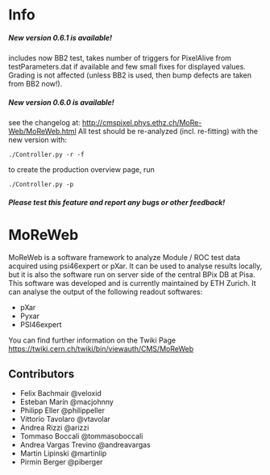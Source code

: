 Info
=======
##### New version 0.6.1 is available!

includes now BB2 test, takes number of triggers for PixelAlive from testParameters.dat if available and few small fixes for displayed values. Grading is not affected (unless BB2 is used, then bump defects are taken from BB2 now!).

##### New version 0.6.0 is available!
see the changelog at:
http://cmspixel.phys.ethz.ch/MoRe-Web/MoReWeb.html
All test should be re-analyzed (incl. re-fitting) with the new version with:

    ./Controller.py -r -f
    
to create the production overview page, run

    ./Controller.py -p
    
##### Please test this feature and report any bugs or other feedback!




MoReWeb
=======
MoReWeb is a software framework to analyze Module / ROC test data acquired using psi46expert or pXar. It can be used to analyse results locally, but it is also the software run on server side of the central BPix DB at Pisa. This software was developed and is currently maintained by ETH Zurich.
It can analyse the output of the following readout softwares:
* pXar
* Pyxar
* PSI46expert

You can find further information on the Twiki Page
https://twiki.cern.ch/twiki/bin/viewauth/CMS/MoReWeb


## Contributors
* Felix Bachmair @veloxid
* Esteban Marín @macjohnny
* Philipp Eller @philippeller
* Vittorio Tavolaro @vtavolar
* Andrea Rizzi @arizzi
* Tommaso Boccali @tommasoboccali
* Andrea Vargas Trevino @andreavargas
* Martin Lipinski  @martinlip
* Pirmin Berger @piberger
